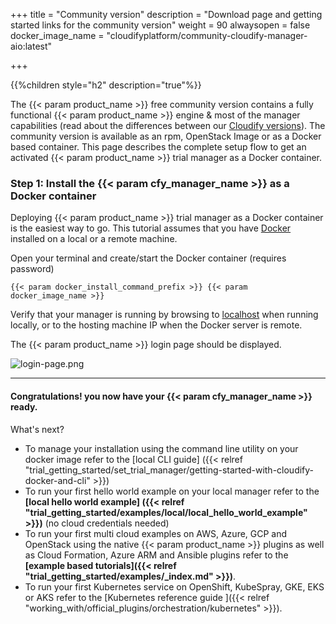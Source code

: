 +++
title = "Community version"
description = "Download page and getting started links for the community version"
weight = 90
alwaysopen = false
docker_image_name = "cloudifyplatform/community-cloudify-manager-aio:latest"

+++

{{%children style="h2" description="true"%}}


The {{< param product_name >}} free community version contains a fully functional {{< param product_name >}} engine & most of the manager capabilities (read about the differences between our [Cloudify versions](https://cloudify.co/download/community-vs-enterprise/)).
The community version is available as an rpm, OpenStack Image or as a Docker based container. This page describes the complete setup flow to get an activated {{< param product_name >}} trial manager as a Docker container.

### Step 1: Install the {{< param cfy_manager_name >}} as a Docker container


Deploying {{< param product_name >}} trial manager as a Docker container is the easiest way to go.
This tutorial assumes that you have [Docker](https://docs.docker.com/install) installed on a local or a remote machine.

Open your terminal and create/start the Docker container (requires password)



```
{{< param docker_install_command_prefix >}} {{< param docker_image_name >}}
```

Verify that your manager is running by browsing to [localhost](http://localhost) when running locally,
or to the hosting machine IP when the Docker server is remote.

The {{< param product_name >}} login page should be displayed.

![login-page.png]( /images/ui/pages/login-page.png )


____

#### Congratulations! you now have your {{< param cfy_manager_name >}} ready.

What's next?

* To manage your installation using the command line utility on your docker image refer to the [local CLI guide] ({{< relref "trial_getting_started/set_trial_manager/getting-started-with-cloudify-docker-and-cli" >}})
* To run your first hello world example on your local manager refer to the **[local hello world example] ({{< relref "trial_getting_started/examples/local/local_hello_world_example" >}})** (no cloud credentials needed)
* To run your first multi cloud examples on AWS, Azure, GCP and OpenStack using the native {{< param product_name >}} plugins as well as Cloud Formation, Azure ARM and Ansible plugins refer to the  **[example based tutorials]({{< relref "trial_getting_started/examples/_index.md" >}})**.
* To run your first Kubernetes service on OpenShift, KubeSpray, GKE, EKS or AKS refer to the  [Kubernetes reference guide ]({{< relref "working_with/official_plugins/orchestration/kubernetes" >}}).
